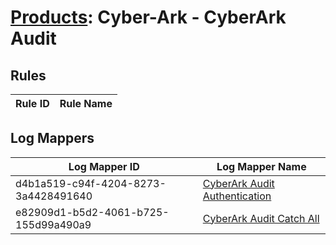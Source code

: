 # [Products](README.md): Cyber-Ark - CyberArk Audit

## Rules

|Rule ID|Rule Name|
|----|----|


## Log Mappers

|Log Mapper ID|Log Mapper Name|
|----|----|
|d4b1a519-c94f-4204-8273-3a4428491640|[CyberArk Audit Authentication](../mappings/d4b1a519-c94f-4204-8273-3a4428491640.md)|
|e82909d1-b5d2-4061-b725-155d99a490a9|[CyberArk Audit Catch All](../mappings/e82909d1-b5d2-4061-b725-155d99a490a9.md)|


